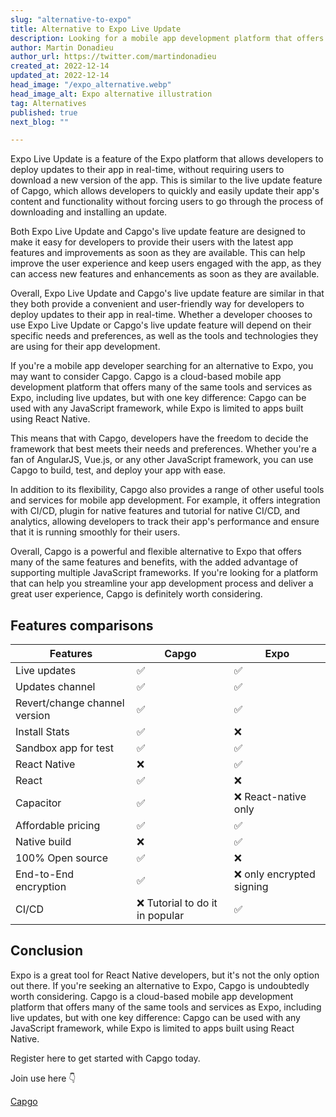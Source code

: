 ```yaml
---
slug: "alternative-to-expo"
title: Alternative to Expo Live Update
description: Looking for a mobile app development platform that offers the convenience of Expo's live updates without the limitation of being tied to React Native? Check out Capgo.
author: Martin Donadieu
author_url: https://twitter.com/martindonadieu
created_at: 2022-12-14
updated_at: 2022-12-14
head_image: "/expo_alternative.webp"
head_image_alt: Expo alternative illustration
tag: Alternatives
published: true
next_blog: ""

---
```


Expo Live Update is a feature of the Expo platform that allows developers to deploy updates to their app in real-time, without requiring users to download a new version of the app. This is similar to the live update feature of Capgo, which allows developers to quickly and easily update their app's content and functionality without forcing users to go through the process of downloading and installing an update.

Both Expo Live Update and Capgo's live update feature are designed to make it easy for developers to provide their users with the latest app features and improvements as soon as they are available. This can help improve the user experience and keep users engaged with the app, as they can access new features and enhancements as soon as they are available.

Overall, Expo Live Update and Capgo's live update feature are similar in that they both provide a convenient and user-friendly way for developers to deploy updates to their app in real-time. Whether a developer chooses to use Expo Live Update or Capgo's live update feature will depend on their specific needs and preferences, as well as the tools and technologies they are using for their app development.



If you're a mobile app developer searching for an alternative to Expo, you may want to consider Capgo. Capgo is a cloud-based mobile app development platform that offers many of the same tools and services as Expo, including live updates, but with one key difference: Capgo can be used with any JavaScript framework, while Expo is limited to apps built using React Native.

This means that with Capgo, developers have the freedom to decide the framework that best meets their needs and preferences. Whether you're a fan of AngularJS, Vue.js, or any other JavaScript framework, you can use Capgo to build, test, and deploy your app with ease.

In addition to its flexibility, Capgo also provides a range of other useful tools and services for mobile app development. For example, it offers integration with CI/CD, plugin for native features and tutorial for native CI/CD, and analytics, allowing developers to track their app's performance and ensure that it is running smoothly for their users.

Overall, Capgo is a powerful and flexible alternative to Expo that offers many of the same features and benefits, with the added advantage of supporting multiple JavaScript frameworks. If you're looking for a platform that can help you streamline your app development process and deliver a great user experience, Capgo is definitely worth considering.


## Features comparisons

| Features | Capgo | Expo |
| --- | --- | --- |
| Live updates | ✅ | ✅ |
| Updates channel | ✅ | ✅ |
| Revert/change channel version | ✅ | ✅ |
| Install Stats | ✅ | ❌ |
| Sandbox app for test | ✅ | ✅ |
| React Native | ❌ | ✅ |
| React | ✅ | ❌ |
| Capacitor | ✅ | ❌ React-native only |
| Affordable pricing | ✅ | ✅ |
| Native build | ❌ | ✅ |
| 100% Open source | ✅ | ❌ |
| End-to-End encryption | ✅ | ❌ only encrypted signing |
| CI/CD | ❌ Tutorial to do it in popular  | ✅ |

## Conclusion

Expo is a great tool for React Native developers, but it's not the only option out there. If you're seeking an alternative to Expo, Capgo is undoubtedly worth considering. Capgo is a cloud-based mobile app development platform that offers many of the same tools and services as Expo, including live updates, but with one key difference: Capgo can be used with any JavaScript framework, while Expo is limited to apps built using React Native.

Register here to get started with Capgo today.

Join use here 👇

[Capgo](https://web.capgo.app/register/)